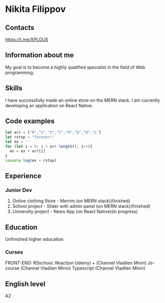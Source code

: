 # Nikita Filippov

## Contacts
https://t.me/XPLOUS

## Information about me
My goal is to become a highly qualified specialist in the field of Web programming. 


## Skills
I have successfully made an online store on the MERN stack.
I am currently developing an application on React Native.

## Code examples
```Javascript
let arr = ["R","S","S","C","H","O","O","L"]
let rstop = "forever!"
let ex = ''
for (let i = 0; i < arr.length(); i++){
  ex = ex + arr[i]
}
console.log(ex + rstop)
```
## Experience
### Junior Dev
1. Online сlothing Store - Merrim (on MERN stack)(finished)
2. School project - Slider with admin panel (on MERN stack)(finished)
3. University project - News App (on React Native)(in progress)
## Education
Unfinished higher education
### Curses
FRONT-END: RSschool.
React(on Udemy) + (Channel Vladilen Minin)
Js-course (Channel Vladilen Minin) 
Typescript (Channel Vladilen Minin)

## English level
A2





